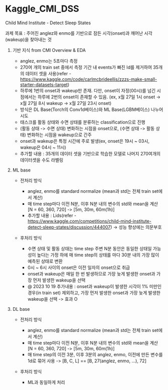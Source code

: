 # Kaggle_CMI_DSS
Child Mind Institute - Detect Sleep States

과제 목표 : 주어진 anglez와 enmo를 기반으로 잠든 시각(onset)과 깨어난 시각(wakeup)을 찾아내는 것

1. 기반 지식 from CMI Overview & EDA
   - anglez, enmo는 5초마다 측정
   - 270여 개의 train set 중에서 측정 기간 내 events가 빠진 Id를 제거하여 35개의 데이터 셋을 사용(refer - https://www.kaggle.com/code/carlmcbrideellis/zzzs-make-small-starter-datasets-target)
   - 하루에 1번의 onset과 wakeup만 존재. 다만, onset이 자정(00시)를 넘긴 시점에서는 하루에 2번의 onset이 존재할 수 있음. (ex, x월 27일 1시 onset -> x월 27일 8시 wakeup -> x월 27일 23시 onset)
   - 방식은 DL Base(Torch의 Conv1d베이스)와 ML Base(LGBM베이스) 나누어 시도
   - 태스크를 활동 상태와 수면 상태를 분류하는 classification으로 진행
   - (활동 상태 -> 수면 상태) 변화하는 시점을 onset으로, (수면 상태 -> 활동 상태) 변화하는 시점을 wakeup으로 간주
   - onset과 wakeup은 특정 시간에 주로 발생(ex, onset은 19시 ~ 03시, wakeup은 04시 ~ 11시)
   - 추가할 내용 : 35개의 데이터 셋을 기반으로 학습한 모델로 나머지 270여개의 데이터셋을 수도 라벨링

2. ML base
   - 전처리 방식
     - anglez, enmo를 standard normalize (mean과 std는 전체 train set에서 계산)
     - 매 time step마다 이전 N분, 이후 N분 내의 변수의 std와 mean을 계산 [N = 60, 360, 720] -> [5m, 30m, 60m(1h)]
     - 추가할 내용 : Lids(refer - https://www.kaggle.com/competitions/child-mind-institute-detect-sleep-states/discussion/444007) -> 성능 향상에는 의문부호

   - 후처리 방식
     - 수면 상태 및 활동 상태는 time step 주변 N분 동안은 동일한 상태일 가능성이 높다는 가정 하에 매 time step의 상태를 마다 30분 내의 가장 많이 예측된 상태로 변환
     - 0시 ~ 6시 사이의 onset은 이전 일자의 onset으로 취급
     - onset과 wakeup은 매일 한 번 발생하므로 가장 늦게 발생한 onset과 가장 먼저 발생한 wakeup을 선택
     - @ 2023 10 19 추가내용 : onset과 wakeup이 발생한 시각이 1% 미만인 경우(in train set) 제외하고, 가장 먼저 발생한 onset과 가장 늦게 발생한 wakeup을 선택 -> 효과 O


3. DL base
   - 전처리 방식
     - anglez, enmo를 standard normalize (mean과 std는 전체 train set에서 계산)
     - 매 time step마다 이전 N분, 이후 N분 내의 변수의 std와 mean을 계산 [N = 60, 360, 720] -> [5m, 30m, 60m(1h)]
     - 매 time step의 이전 3분, 이후 3분의 anglez, enmo, 이전에 만든 변수를 1d로 묶어 사용 -> [B, C, L]  == [B, 27(anglez, enmo, ...), 72]

   - 후처리 방식
     - ML과 동일하게 처리
